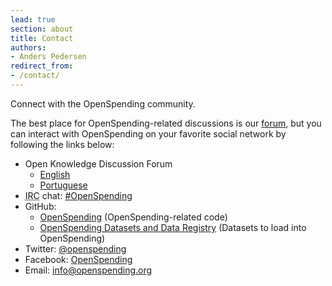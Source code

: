 ```yaml
---
lead: true
section: about
title: Contact
authors:
- Anders Pedersen
redirect_from:
- /contact/
---
```


Connect with the OpenSpending community.

The best place for OpenSpending-related discussions is our [forum](https://discuss.okfn.org/c/openspending/), but you can interact with OpenSpending on your favorite social network by following the links below:

* Open Knowledge Discussion Forum
  * [English](https://discuss.okfn.org/c/openspending/none)
  * [Portuguese](https://discuss.okfn.org/c/openspending/gastos-abertos)
* <abbr title="Internet Relay Chat">IRC</abbr> chat: [#OpenSpending](http://webchat.freenode.net/?channels=openspending)
* GitHub: 
  * [OpenSpending](https://github.com/openspending) (OpenSpending-related code)
  * [OpenSpending Datasets and Data Registry](https://github.com/os-data) (Datasets to load into OpenSpending)
* Twitter: [&#64;openspending](https://twitter.com/openspending)
* Facebook: [OpenSpending](https://www.facebook.com/openspending?_rdr=p)
* Email: <a href="mailto:info@openspending.org">info@openspending.org</a>
